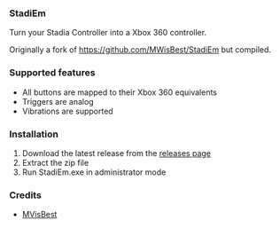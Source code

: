 ### StadiEm

Turn your Stadia Controller into a Xbox 360 controller.

Originally a fork of https://github.com/MWisBest/StadiEm but compiled.

### Supported features
- All buttons are mapped to their Xbox 360 equivalents
- Triggers are analog
- Vibrations are supported

### Installation
1. Download the latest release from the [releases page](https://github.com/RexSonic/StadiEm/releases)
2. Extract the zip file
3. Run StadiEm.exe in administrator mode

### Credits
- [MVisBest](https://github.com/MWisBest)
